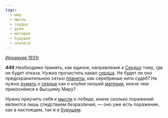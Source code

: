 ```yaml
---
tags:
  - мир
  - мысль
  - сердце
  - дума
  - материя
  - будущее
  - планета
---
```


[Иерархия 1931г](https://127.0.0.1:4002/agni/1931)

___446___
Необходимо принять, как единое, направление к [Сердцу](../../../tags/#[сердце](../../../tags/#сердце)) тому, где не будет отказа. Нужно прочистить канал [сердца](../../../tags/#[сердце](../../../tags/#сердце)). Не будет ли оно предохранительною сетью [планеты](../../../tags/#планета), как серебряные нити судеб? Не нужно [думать](../../../tags/#дума) о [сердце](../../../tags/#сердце) как о клубке низшей [материи](../../../tags/#материя), иначе чем прикоснёмся к Высшему Миру?   

Нужно приучить себя к [мысли](../../../tags/#мысль) о победе, иначе сколько поражений являются лишь следствием безразличия, — оно уже есть поражение, как в настоящем, так и в [будущем](../../../tags/#будущее).   

